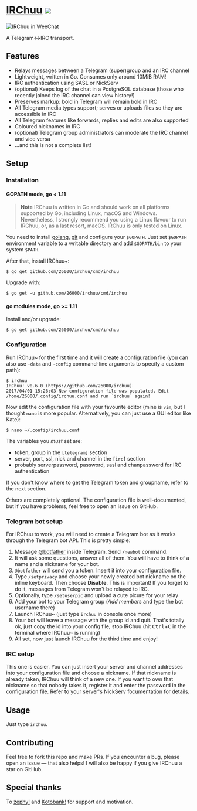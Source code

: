 # [IRChuu](https://26000.github.io/irchuu/) [![](https://goreportcard.com/badge/github.com/26000/irchuu)](https://goreportcard.com/report/github.com/26000/irchuu)
![IRChuu in WeeChat](https://26000.github.io/irchuu/images/shadow/Screenshot_20170319_092103.png)

A Telegram<->IRC transport.

## Features
- Relays messages between a Telegram (super)group and an IRC channel
- Lightweight, written in Go. Consumes only around 10MiB RAM!
- IRC authentication using SASL or NickServ
- (optional) Keeps log of the chat in a PostgreSQL database (those who recently joined the IRC channel can view history!)
- Preserves markup: bold in Telegram will remain bold in IRC
- All Telegram media types support; serves or uploads files so they are accessible in IRC
- All Telegram features like forwards, replies and edits are also supported
- Coloured nicknames in IRC
- (optional) Telegram group administrators can moderate the IRC channel and vice versa
- ...and this is not a complete list!

## Setup
### Installation
#### GOPATH mode, go < 1.11
> **Note** IRChuu is written in Go and should work on all platforms supported by Go, including Linux, macOS and Windows. Nevertheless, I strongly recommend you using a Linux flavour to run IRChuu, or, as a last resort, macOS. IRChuu is only tested on Linux.

You need to install [golang](https://golang.org/doc/install), [git](https://git-scm.com/downloads) and configure your `$GOPATH`. Just set `$GOPATH` environment variable to a writable directory and add `$GOPATH/bin` to your system `$PATH`.

After that, install IRChuu~:
```
$ go get github.com/26000/irchuu/cmd/irchuu
```
Upgrade with:
```
$ go get -u github.com/26000/irchuu/cmd/irchuu
```

#### go modules mode, go >= 1.11
Install and/or upgrade:
```
$ go get github.com/26000/irchuu/cmd/irchuu
```

### Configuration
Run IRChuu~ for the first time and it will create a configuration file (you can also use `-data` and `-config` command-line arguments to specify a custom path):
```
$ irchuu
IRChuu! v0.6.0 (https://github.com/26000/irchuu)
2017/04/01 15:26:03 New configuration file was populated. Edit /home/26000/.config/irchuu.conf and run `irchuu` again!
```

Now edit the configuration file with your favourite editor (mine is `vim`, but I thought `nano` is more popular. Alternatively, you can just use a GUI editor like Kate):
```
$ nano ~/.config/irchuu.conf
```

The variables you *must* set are:
 - token, group in the `[telegram]` section
 - server, port, ssl, nick and channel in the `[irc]` section
 - probably serverpassword, password, sasl and chanpassword for IRC authentication

If you don't know where to get the Telegram token and groupname, refer to the next section.

Others are completely optional. The configuration file is well-documented, but if you have problems, feel free to open an issue on GitHub.

### Telegram bot setup
For IRChuu to work, you will need to create a Telegram bot as it works through the Telegram bot API. This is pretty simple:
1. Message [@botfather](http://t.me/botfather) inside Telegram. Send `/newbot` command.
2. It will ask some questions, answer all of them. You will have to think of a name and a nickname for your bot.
3. `@botfather` will send you a token. Insert it into your configuration file.
4. Type `/setprivacy` and choose your newly created bot nickname on the inline keyboard. Then choose **Disable**. This is important! If you forget to do it, messages from Telegram won't be relayed to IRC.
5. Optionally, type `/setuserpic` and upload a cute picure for your relay
6. Add your bot to your Telegram group (*Add members* and type the bot username there)
7. Launch IRChuu~ (just type `irchuu` in console once more)
8. Your bot will leave a message with the group id and quit. That's totally ok, just copy the id into your config file, stop IRChuu (hit <kbd>Ctrl</kbd>+<kbd>C</kbd> in the terminal where IRChuu~ is running)
9. All set, now just launch IRChuu for the third time and enjoy!

### IRC setup
This one is easier. You can just insert your server and channel addresses into your configuration file and choose a nickname. If that nickname is already taken, IRChuu will think of a new one. If you want to own that nickname so that nobody takes it, register it and enter the password in the configuration file. Refer to your server's NickServ focumentation for details.

## Usage
Just type `irchuu`.

## Contributing
Feel free to fork this repo and make PRs. If you encounter a bug, please open an issue — that also helps! I will also be happy if you give IRChuu a star on GitHub.

## Special thanks
To [zephy!](https://github.com/zephyyy) and [Kotobank!](https://kotobank.ch/) for support and motivation.
